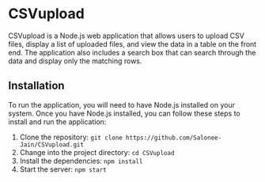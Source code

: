# CSVupload

CSVupload is a Node.js web application that allows users to upload CSV files, display a list of uploaded files, and view the data in a table on the front end. The application also includes a search box that can search through the data and display only the matching rows.

## Installation
To run the application, you will need to have Node.js installed on your system. Once you have Node.js installed, you can follow these steps to install and run the application:

1. Clone the repository: `git clone https://github.com/Salonee-Jain/CSVupload.git`
2. Change into the project directory: `cd CSVupload`
3. Install the dependencies: `npm install`
4. Start the server: `npm start`

